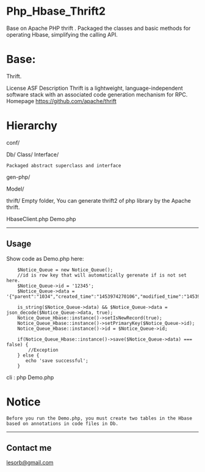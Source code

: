 # Php_Hbase_Thrift2

Base on Apache PHP thrift .
Packaged the classes and basic methods for operating Hbase, simplifying the calling API.

# Base:

Thrift.

License		ASF
Description	Thrift is a lightweight, language-independent software stack with an associated code generation mechanism for RPC.
Homepage	https://github.com/apache/thrift

# Hierarchy

conf/

Db/
    Class/
    Interface/    
    
    Packaged abstract superclass and interface

gen-php/

Model/

thrift/
    Empty folder, You can generate thrift2 of php library by the Apache thrift.

HbaseClient.php
Demo.php

-------------------------------------------------
## Usage

Show code as Demo.php here:
~~~~
    $Notice_Queue = new Notice_Queue();
    //id is row key that will automatically gerenate if is not set here.
    $Notice_Queue->id = '12345';
    $Notice_Queue->data = '{"parent":"1034","created_time":"1453974270106","modified_time":"1453974270106","verb":"delete","user_id":61506804,"site_id":72399,"source":"api","object_type":"board","board_id":"1","is_comment":0,"conversation_id":"43"}';

    is_string($Notice_Queue->data) && $Notice_Queue->data = json_decode($Notice_Queue->data, true);
    Notice_Queue_Hbase::instance()->setIsNewRecord(true);
    Notice_Queue_Hbase::instance()->setPrimaryKey($Notice_Queue->id);
    Notice_Queue_Hbase::instance()->id = $Notice_Queue->id;

    if(Notice_Queue_Hbase::instance()->save($Notice_Queue->data) === false) {
        //Exception
    } else {
       echo 'save successful';
    }
~~~~
   cli : php Demo.php

# Notice

    Before you run the Demo.php, you must create two tables in the Hbase based on annotations in code files in Db.

-------------------------------------------------
## Contact me
lesorb@gmail.com

